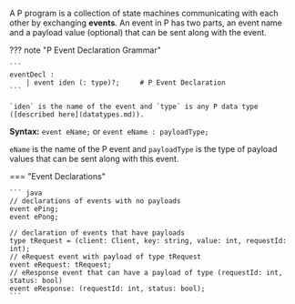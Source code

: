 A P program is a collection of state machines communicating with each other by exchanging **events**.
An event in P has two parts, an event name and a payload value (optional) that can be sent along with the event.

??? note "P Event Declaration Grammar"

    ```
    eventDecl :          
        | event iden (: type)?;     # P Event Declaration
    ```

    `iden` is the name of the event and `type` is any P data type ([described here](datatypes.md)).

**Syntax:** `event eName;` or `event eName : payloadType;`

`eName` is the name of the P event and `payloadType` is the type of payload values that can be sent along with this event.

=== "Event Declarations"

    ``` java
    // declarations of events with no payloads
    event ePing;
    event ePong;

    // declaration of events that have payloads
    type tRequest = (client: Client, key: string, value: int, requestId: int);
    // eRequest event with payload of type tRequest
    event eRequest: tRequest; 
    // eResponse event that can have a payload of type (requestId: int, status: bool)
    event eResponse: (requestId: int, status: bool); 
    ```
